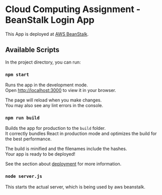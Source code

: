 # Cloud Computing Assignment - BeanStalk Login App

This App is deployed at [AWS BeanStalk](http://loginappforassignment-env.eba-raizuixt.us-east-1.elasticbeanstalk.com/).

## Available Scripts

In the project directory, you can run:

### `npm start`

Runs the app in the development mode.\
Open [http://localhost:3000](http://localhost:3000) to view it in your browser.

The page will reload when you make changes.\
You may also see any lint errors in the console.

### `npm run build`

Builds the app for production to the `build` folder.\
It correctly bundles React in production mode and optimizes the build for the best performance.

The build is minified and the filenames include the hashes.\
Your app is ready to be deployed!

See the section about [deployment](https://facebook.github.io/create-react-app/docs/deployment) for more information.

### `node server.js`

This starts the actual server, which is being used by aws beanstalk.
